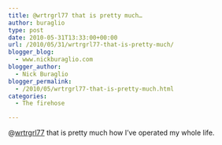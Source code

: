 ```yaml
---
title: @wrtrgrl77 that is pretty much…
author: buraglio
type: post
date: 2010-05-31T13:33:00+00:00
url: /2010/05/31/wrtrgrl77-that-is-pretty-much/
blogger_blog:
  - www.nickburaglio.com
blogger_author:
  - Nick Buraglio
blogger_permalink:
  - /2010/05/wrtrgrl77-that-is-pretty-much.html
categories:
  - The firehose

---
```

@[wrtrgrl77][1] that is pretty much how I&#8217;ve operated my whole life.

 [1]: http://twitter.com/wrtrgrl77
